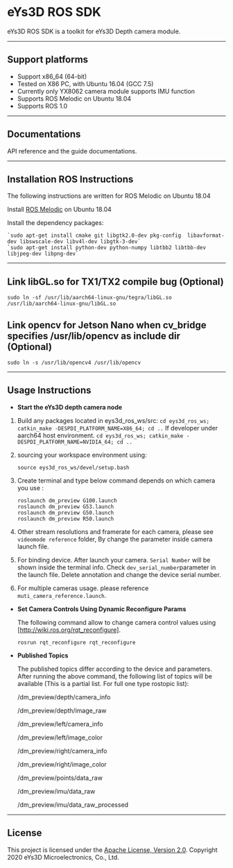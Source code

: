 # **eYs3D ROS SDK**

eYs3D ROS SDK is a toolkit for eYs3D Depth camera module.

----------

## Support platforms

* Support x86_64 (64-bit)
* Tested on X86 PC, with Ubuntu 16.04 (GCC 7.5)
* Currently only YX8062 camera module supports IMU function
* Supports ROS Melodic on Ubuntu 18.04
* Supports ROS 1.0

----------

## Documentations

API reference and the guide documentations.

----------

## Installation ROS Instructions

The following instructions are written for ROS Melodic on Ubuntu 18.04  

Install [ROS Melodic][1] on Ubuntu 18.04  

Install the dependency packages:

    `sudo apt-get install cmake git libgtk2.0-dev pkg-config  libavformat-dev libswscale-dev libv4l-dev libgtk-3-dev`
    `sudo apt-get install python-dev python-numpy libtbb2 libtbb-dev libjpeg-dev libpng-dev`

----------

## Link libGL.so for TX1/TX2 compile bug (Optional)

  `sudo ln -sf /usr/lib/aarch64-linux-gnu/tegra/libGL.so /usr/lib/aarch64-linux-gnu/libGL.so`

## Link opencv for Jetson Nano when cv_bridge specifies /usr/lib/opencv as include dir (Optional)

  `sudo ln -s /usr/lib/opencv4 /usr/lib/opencv`

----------

## Usage Instructions

 - **Start the eYs3D depth camera node**
 1. Build any packages located in eys3d_ros_ws/src:
    `cd eys3d_ros_ws; catkin_make -DESPDI_PLATFORM_NAME=X86_64; cd ..`
    If developer under aarch64 host environment.
    `cd eys3d_ros_ws; catkin_make -DESPDI_PLATFORM_NAME=NVIDIA_64; cd ..`
 
 2. sourcing your workspace environment using:  

    `source eys3d_ros_ws/devel/setup.bash`

 3. Create terminal and type below command depends on which camera you use :  

    `roslaunch dm_preview G100.launch`  
    `roslaunch dm_preview G53.launch`  
    `roslaunch dm_preview G50.launch`  
    `roslaunch dm_preview R50.launch`  

 4. Other stream resolutions and framerate for each camera, please see `videomode reference` folder, By change the parameter inside camera launch file.  

 5. For binding device. After launch your camera. `Serial Number` will be shown inside the terminal info. Check `dev_serial_number`parameter in the launch file. Delete annotation and change the device serial number.

 6. For multiple cameras usage. please reference `muti_camera_reference.launch`.  

 - **Set Camera Controls Using Dynamic Reconfigure Params**
 
    The following command allow to change camera control values using [http://wiki.ros.org/rqt_reconfigure].  

    `rosrun rqt_reconfigure rqt_reconfigure`  

 - **Published Topics**  

    The published topics differ according to the device and parameters. After running the above command, the following list of topics will be available (This is a partial list. For full one type rostopic list):  

    /dm_preview/depth/camera_info  
    
    /dm_preview/depth/image_raw  
    
    /dm_preview/left/camera_info  
    
    /dm_preview/left/image_color  
    
    /dm_preview/right/camera_info  
    
    /dm_preview/right/image_color  
    
    /dm_preview/points/data_raw  
    
    /dm_preview/imu/data_raw  
    
    /dm_preview/imu/data_raw_processed  

----------

 ## License

This project is licensed under the [Apache License, Version 2.0](/LICENSE). Copyright 2020 eYs3D Microelectronics, Co., Ltd.

  [1]: http://wiki.ros.org/melodic/Installation/Ubuntu
  [2]: https://github.com/eYs3D/eys3d_ros
  [3]: https://www.ecapturecamera.com/
